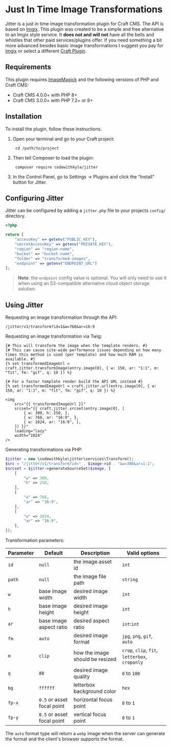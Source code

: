 # Just In Time Image Transformations

Jitter is a just in time image transformation plugin for Craft CMS. The API is based on [Imgix](https://docs.imgix.com/apis/url). This plugin was created to be a simple and free alternative to an Imgix style service. It **does not and will not** have all the bells and whistles that other paid services/plugins offer. If you need something a bit more advanced besides basic image transformations I suggest you pay for [Imgix](https://www.imgix.com/pricing) or select a different [Craft Plugin](https://plugins.craftcms.com/categories/assets).

## Requirements

This plugin requires [ImageMagick](https://imagemagick.org/index.php) and the following versions of PHP and Craft CMS:

- Craft CMS 4.0.0+ with PHP 8+
- Craft CMS 3.0.0+ with PHP 7.2+ or 8+

## Installation

To install the plugin, follow these instructions.

1. Open your terminal and go to your Craft project:

        cd /path/to/project

2. Then tell Composer to load the plugin:

        composer require codewithkyle/jitter

3. In the Control Panel, go to Settings → Plugins and click the “Install” button for Jitter.

## Configuring Jitter

Jitter can be configured by adding a `jitter.php` file to your projects `config/` directory.

```php
<?php

return [
    "accessKey" => getenv("PUBLIC_KEY"),
    "secretAccessKey" => getenv("PRIVATE_KEY"),
    "region" => "region-name",
    "bucket" => "bucket-name",
    "folder" => "transformed-images",
    "endpoint" => getenv("ENDPOINT_URL")
];
```

> **Note**: the `endpoint` config value is optional. You will only need to use it when using an S3-compatible alternative cloud object storage solution.

## Using Jitter

Requesting an image transformation through the API:

```
/jitter/v1/transform?id=1&w=768&ar=16:9
```

Requesting an image transformation via Twig:

```twig
{# This will transform the image when the template renders. #}
{# This can cause site-wide performance issues depending on how many times this method is used (per template) and how much RAM is available. #}
{% set transformedImageUrl = craft.jitter.transformImage(entry.image[0], { w: 150, ar: "1:1", m: "fit", fm: "gif", q: 10 }) %}

{# For a faster template render build the API URL instead #}
{% set transformedImageUrl = craft.jitter.url(entry.image[0], { w: 150, ar: "1:1", m: "fit", fm: "gif", q: 10 }) %}

<img 
    src="{{ transformedImageUrl }}" 
    srcset="{{ craft.jitter.srcset(entry.image[0], [
        { w: 300, h: 250, },
        { w: 768, ar: "16:9", },
        { w: 1024, ar: "16:9", },
    ]) }}" 
    loading="lazy"
    width="1024"
/>
```

Generating transformations via PHP:

```php
$jitter = new \codewithkyle\jitter\services\Transform();
$src = "/jitter/v1/transform?id=" . $image->id . "&w=300&ar=1:1";
$srcset = $jitter->generateSourceSet($image, [
    [
        "w" => 300,
        "h" => 250,
    ],
    [
        "w" => 768,
        "ar" => "16:9",
    ],
    [
        "w" => 1024,
        "ar" => "16:9",
    ],
]);
```

Transformation parameters:

| Parameter     | Default                    | Description                     | Valid options                                  |
| ------------- | -------------------------- | ------------------------------- | ---------------------------------------------- |
| `id`          | `null`                     | the image asset id              | `int`                                          |
| `path`        | `null`                     | the image file path             | `string`                                       |
| `w`           | base image width           | desired image width             | `int`                                          |
| `h`           | base image height          | desired image height            | `int`                                          |
| `ar`          | base image aspect ratio    | desired aspect ratio            | `int`:`int`                                    |
| `fm`          | `auto`                     | desired image format            | `jpg`, `png`, `gif`, `auto`                    |
| `m`           | `clip`                     | how the image should be resized | `crop`, `clip`, `fit`, `letterbox`, `croponly` |
| `q`           | `80`                       | desired image quality           | `0` to `100`                                   |
| `bg`          | `ffffff`                   | letterbox background color      | `hex`                                          |
| `fp-x`        | `0.5` or asset focal point | horizontal focus point          | `0` to `1`                                     |
| `fp-y`        | `0.5` or asset focal point | vertical focus point            | `0` to `1`                                     |

The `auto` format type will return a `webp` image when the server can generate the format and the client's browser supports the format.

